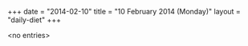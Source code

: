 +++
date = "2014-02-10"
title = "10 February 2014 (Monday)"
layout = "daily-diet"
+++

<p>&lt;no entries&gt;</p>